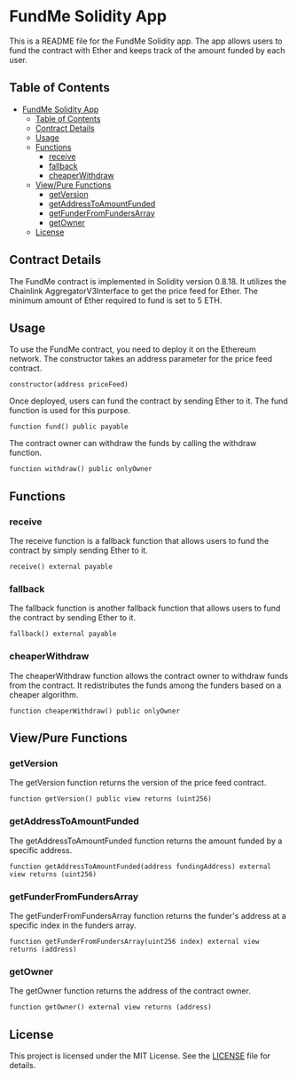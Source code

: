 # FundMe Solidity App

This is a README file for the FundMe Solidity app. The app allows users to fund the contract with Ether and keeps track of the amount funded by each user.

## Table of Contents

- [FundMe Solidity App](#fundme-solidity-app)
  - [Table of Contents](#table-of-contents)
  - [Contract Details](#contract-details)
  - [Usage](#usage)
  - [Functions](#functions)
    - [receive](#receive)
    - [fallback](#fallback)
    - [cheaperWithdraw](#cheaperwithdraw)
  - [View/Pure Functions](#viewpure-functions)
    - [getVersion](#getversion)
    - [getAddressToAmountFunded](#getaddresstoamountfunded)
    - [getFunderFromFundersArray](#getfunderfromfundersarray)
    - [getOwner](#getowner)
  - [License](#license)

## Contract Details

The FundMe contract is implemented in Solidity version 0.8.18. It utilizes the Chainlink AggregatorV3Interface to get the price feed for Ether. The minimum amount of Ether required to fund is set to 5 ETH.

## Usage

To use the FundMe contract, you need to deploy it on the Ethereum network. The constructor takes an address parameter for the price feed contract.

```solidity
constructor(address priceFeed)
```

Once deployed, users can fund the contract by sending Ether to it. The fund function is used for this purpose.

```solidity
function fund() public payable
```

The contract owner can withdraw the funds by calling the withdraw function.

```solidity
function withdraw() public onlyOwner
```

## Functions

### receive

The receive function is a fallback function that allows users to fund the contract by simply sending Ether to it.

```solidity
receive() external payable
```

### fallback

The fallback function is another fallback function that allows users to fund the contract by sending Ether to it.

```solidity
fallback() external payable
```

### cheaperWithdraw

The cheaperWithdraw function allows the contract owner to withdraw funds from the contract. It redistributes the funds among the funders based on a cheaper algorithm.

```solidity
function cheaperWithdraw() public onlyOwner
```

## View/Pure Functions

### getVersion

The getVersion function returns the version of the price feed contract.

```solidity
function getVersion() public view returns (uint256)
```

### getAddressToAmountFunded

The getAddressToAmountFunded function returns the amount funded by a specific address.

```solidity
function getAddressToAmountFunded(address fundingAddress) external view returns (uint256)
```

### getFunderFromFundersArray

The getFunderFromFundersArray function returns the funder's address at a specific index in the funders array.

```solidity
function getFunderFromFundersArray(uint256 index) external view returns (address)
```

### getOwner

The getOwner function returns the address of the contract owner.

```solidity
function getOwner() external view returns (address)
```

## License

This project is licensed under the MIT License. See the [LICENSE](LICENSE) file for details.